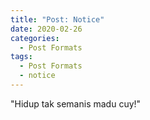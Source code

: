 ```yaml
---
title: "Post: Notice"
date: 2020-02-26
categories:
  - Post Formats
tags:
  - Post Formats
  - notice
---
```


"Hidup tak semanis madu cuy!"